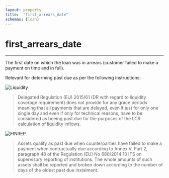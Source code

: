 ```yaml
---
layout:	property
title:	"first_arrears_date"
schemas: [loan]
---
```


# first_arrears_date

---

The first date on which the loan was in arrears (customer failed to make a payment on time and in full).

Relevant for determing past due as per the following instructions:

![Liquidity](https://www.eba.europa.eu/single-rule-book-qa/qna/view/publicId/2022_6386)

> Delegated Regulation (EU) 2015/61 (DR with regard to liquidity coverage requirement) does not provide for any grace periods meaning that all payments that are delayed, even if just for only one single day and even if only for technical reasons, have to be considered as beeing past due for the purposes of the LCR calculation of liquidity inflows.

![FINREP](https://www.eba.europa.eu/single-rule-book-qa/-/qna/view/publicId/2013_194)

> Assets qualify as past due when counterparties have failed to make a payment when contractually due according to Annex V. Part 2, paragraph 48 of the Regulation (EU) No 680/2014 13 ITS on supervisory reporting of institutions. The whole amounts of such assets shall be reported and broken down according to the number of days of the oldest past due instalment.
